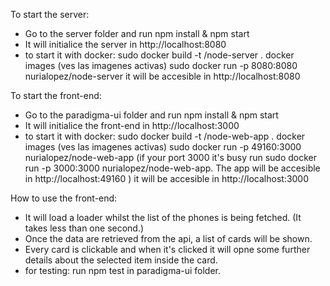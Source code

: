 To start the server:
- Go to the server folder and run npm install & npm start
- It will initialice the server in http://localhost:8080
- to start it with docker:
    sudo docker build -t <your username>/node-server .
    docker images (ves las imagenes activas)
    sudo docker run -p 8080:8080 nurialopez/node-server
    it will be accesible in http://localhost:8080 

To start the front-end:
- Go to the paradigma-ui folder and run npm install & npm start
- It will initialice the front-end in http://localhost:3000
- to start it with docker:
    sudo docker build -t <your username>/node-web-app .
    docker images (ves las imagenes activas)
    sudo docker run -p 49160:3000 nurialopez/node-web-app 
    (if your port 3000 it's busy run sudo docker run -p 3000:3000 nurialopez/node-web-app. The app will be accesible in  http://localhost:49160 )
    it will be accesible in http://localhost:3000 

How to use the front-end:
- It will load a loader whilst the list of the phones is being fetched. (It takes less than one second.)
- Once the data are retrieved from the api, a list of cards will be shown.
- Every card is clickable and when it's clicked it will opne some further details about the selected item inside the card.
- for testing: run npm test in paradigma-ui folder.
